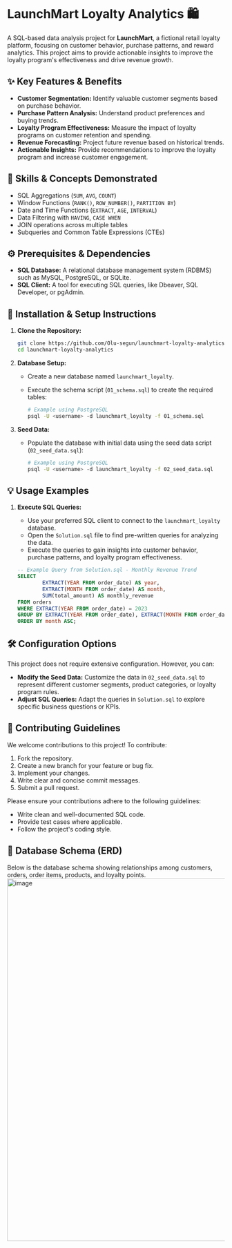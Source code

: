 # LaunchMart Loyalty Analytics 🛍️

A SQL-based data analysis project for **LaunchMart**, a fictional retail loyalty platform, focusing on customer behavior, purchase patterns, and reward analytics. This project aims to provide actionable insights to improve the loyalty program's effectiveness and drive revenue growth.

## ✨ Key Features & Benefits

*   **Customer Segmentation:** Identify valuable customer segments based on purchase behavior.
*   **Purchase Pattern Analysis:** Understand product preferences and buying trends.
*   **Loyalty Program Effectiveness:** Measure the impact of loyalty programs on customer retention and spending.
*   **Revenue Forecasting:** Project future revenue based on historical trends.
*   **Actionable Insights:** Provide recommendations to improve the loyalty program and increase customer engagement.

## 🧠 Skills & Concepts Demonstrated

- SQL Aggregations (`SUM`, `AVG`, `COUNT`)
- Window Functions (`RANK()`, `ROW_NUMBER()`, `PARTITION BY`)
- Date and Time Functions (`EXTRACT`, `AGE`, `INTERVAL`)
- Data Filtering with `HAVING`, `CASE WHEN`
- JOIN operations across multiple tables
- Subqueries and Common Table Expressions (CTEs)

## ⚙️ Prerequisites & Dependencies

*   **SQL Database:** A relational database management system (RDBMS) such as MySQL, PostgreSQL, or SQLite.
*   **SQL Client:** A tool for executing SQL queries, like Dbeaver, SQL Developer, or pgAdmin.

## 🚀 Installation & Setup Instructions

1.  **Clone the Repository:**

    ```bash
    git clone https://github.com/Olu-segun/launchmart-loyalty-analytics.git
    cd launchmart-loyalty-analytics
    ```

2.  **Database Setup:**

    *   Create a new database named `launchmart_loyalty`.
    *   Execute the schema script (`01_schema.sql`) to create the required tables:

        ```bash
        # Example using PostgreSQL
        psql -U <username> -d launchmart_loyalty -f 01_schema.sql

        ```

3.  **Seed Data:**

    *   Populate the database with initial data using the seed data script (`02_seed_data.sql`):

        ```bash
        # Example using PostgreSQL
        psql -U <username> -d launchmart_loyalty -f 02_seed_data.sql

        ```

## 💡 Usage Examples

1.  **Execute SQL Queries:**

    *   Use your preferred SQL client to connect to the `launchmart_loyalty` database.
    *   Open the `Solution.sql` file to find pre-written queries for analyzing the data.
    *   Execute the queries to gain insights into customer behavior, purchase patterns, and loyalty program effectiveness.

    ```sql
    -- Example Query from Solution.sql - Monthly Revenue Trend
    SELECT
            EXTRACT(YEAR FROM order_date) AS year,
            EXTRACT(MONTH FROM order_date) AS month,
            SUM(total_amount) AS monthly_revenue
    FROM orders
    WHERE EXTRACT(YEAR FROM order_date) = 2023
    GROUP BY EXTRACT(YEAR FROM order_date), EXTRACT(MONTH FROM order_date)
    ORDER BY month ASC;
    ```

## 🛠️ Configuration Options

This project does not require extensive configuration. However, you can:

*   **Modify the Seed Data:** Customize the data in `02_seed_data.sql` to represent different customer segments, product categories, or loyalty program rules.
*   **Adjust SQL Queries:** Adapt the queries in `Solution.sql` to explore specific business questions or KPIs.

## 🤝 Contributing Guidelines

We welcome contributions to this project! To contribute:

1.  Fork the repository.
2.  Create a new branch for your feature or bug fix.
3.  Implement your changes.
4.  Write clear and concise commit messages.
5.  Submit a pull request.

Please ensure your contributions adhere to the following guidelines:

*   Write clean and well-documented SQL code.
*   Provide test cases where applicable.
*   Follow the project's coding style.


## 🧭 Database Schema (ERD)

Below is the database schema showing relationships among customers, orders, order items, products, and loyalty points.
<img width="826" height="840" alt="image" src="https://github.com/user-attachments/assets/732d67ba-68ac-4eb4-b9d7-6ddbbc03bca0" />